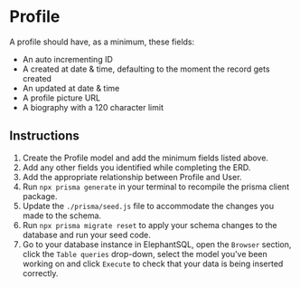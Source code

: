 # Profile

A profile should have, as a minimum, these fields:
- An auto incrementing ID
- A created at date & time, defaulting to the moment the record gets created
- An updated at date & time
- A profile picture URL
- A biography with a 120 character limit

## Instructions

1. Create the Profile model and add the minimum fields listed above.
2. Add any other fields you identified while completing the ERD.
3. Add the appropriate relationship between Profile and User.
4. Run `npx prisma generate` in your terminal to recompile the prisma client package.
5. Update the `./prisma/seed.js` file to accommodate the changes you made to the schema.
6. Run `npx prisma migrate reset` to apply your schema changes to the database and run your seed code.
7. Go to your database instance in ElephantSQL, open the `Browser` section, click the `Table queries` drop-down, select the model you've been working on and click `Execute` to check that your data is being inserted correctly.
